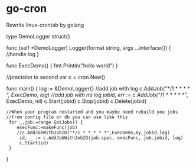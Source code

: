 # go-cron
Rewrite linux-crontab by golang


type DemoLogger struct{}

func (self *DemoLogger) Logger(format string, args ...interface{}) {
	//handle log
}

func ExecDemo() {
	fmt.Println("hello world")
}

//precision to second
var c = cron.New()

func main() {
	log := &DemoLogger{}
	//add job with log
	c.AddJob("*/1 * * * * *", ExecDemo, log)
	//add job with no log
	jobid, err := c.AddJob("*/1 * * * * *", ExecDemo, nil)
	c.Start(jobid)
	c.Stop(jobid)
	c.Delete(jobid)

	//When your program restarted and you maybe need rebuild you jobs
	//from config file or db you can use like this
     for _,job:=range GetJobs() {
     	execFunc:=makeFunc(job)
     	//c.AddJobWithJobID("*/1 * * * * *",ExecDemo,my_jobid,log)
	     id, _ := c.AddJobWithJobID(job.spec, execFunc, job.jobid, log)
	     c.Start(id)
     }
}

